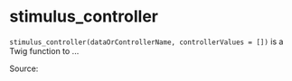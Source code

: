 # stimulus_controller

`stimulus_controller(dataOrControllerName, controllerValues = [])` is a Twig function to ...


Source: 